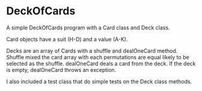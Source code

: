 DeckOfCards
===========

A simple DeckOfCards program with a Card class and Deck class.

Card objects have a suit (H-D) and a value (A-K).

Decks are an array of Cards with a shuffle and dealOneCard method.
Shuffle mixed the card array with each permutations are equal likely to be selected as the shuffle.
dealOneCard deals a card from the deck. If the deck is empty, dealOneCard throws an exception.

I also included a test class that do simple tests on the Deck class methods.
